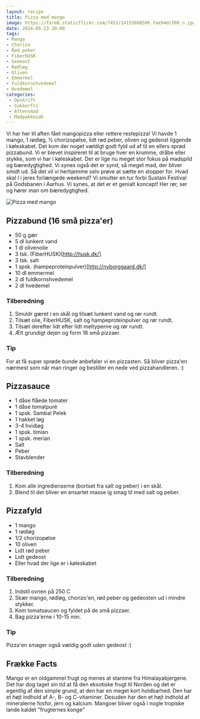 ```yaml
---
layout: recipe
title: Pizza med mango
image: https://farm8.staticflickr.com/7452/14155698506_fee94dcf00_n.jpg
date: 2014-05-13 20:00
tags:
- Mango
- Chorizo
- Rød peber
- FiberHUSK
- Gedeost
- Rødløg
- Oliven
- Emmermel
- Fuldkornshvedemel
- Hvedemel
categories:
 - Opskrift
 - Sukkerfri
 - Aftensmad
 - Madpakkeidé
---
```


Vi har her til aften fået mangopizza eller rettere restepizza! Vi havde 1 mango, 1 rødløg, ½ chorizopølse, lidt rød peber, oliven og gedeost liggende i køleskabet. Det kom der noget vældigt godt fyld ud af til en ellers sprød pizzabund. Vi er blevet inspireret til at bruge hver en krumme, dråbe eller stykke, som vi har i køleskabet. Der er lige nu meget stor fokus på madspild og bæredygtighed. Vi synes også det er synd, så meget mad, der bliver smidt ud. Så det vil vi herhjemme selv prøve at sætte en stopper for. 
Hvad skal I i jeres forlængede weekend? Vi smutter en tur forbi Sustain Festival på Godsbanen i Aarhus. Vi synes, at det er et genialt koncept! Her rør, ser og hører man om bæredygtighed.

![Pizza med mango](https://farm8.staticflickr.com/7452/14155698506_fee94dcf00_z.jpg)


## Pizzabund (16 små pizza'er)
- 50 g gær
- 5 dl lunkent vand
- 1 dl olivenolie
- 3 tsk. (FiberHUSK)[http://husk.dk/]
- 3 tsk. salt
- 1 spsk. (hampeproteinpulver)[http://nyborggaard.dk/]
- 10 dl emmermel
- 2 dl fuldkornshvedemel
- 2 dl hvedemel

### Tilberedning
1) Smuldr gæret i en skål og tilsæt lunkent vand og rør rundt.
2) Tilsæt olie, FiberHUSK, salt og hampeproteinpulver og rør rundt.
3) Tilsæt derefter lidt efter lidt meltyperne og rør rundt.
4) Ælt grundigt dejen og form 16 små pizzaer.


### Tip 
For at få super sprøde bunde anbefaler vi en pizzasten. Så bliver pizza'en nærmest som når man ringer og bestiller en nede ved pizzahandleren. :)

## Pizzasauce 
- 1 dåse flåede tomater
- 1 dåse tomatpuré
- 1 spsk. Sambal Pelek
- 1 hakket løg
- 3-4 hvidløg
- 1 spsk. timian
- 1 spsk. merian
- Salt
- Peber
- Stavblender



### Tilberedning
1) Kom alle ingredienserne (bortset fra salt og peber) i en skål.
2) Blend til det bliver en ensartet masse ig smag til med salt og peber.

## Pizzafyld
- 1 mango
- 1 rødløg
- 1/2 chorizopølse
- 10 oliven
- Lidt rød peber
- Lidt gedeost
- Eller hvad der lige er i køleskabet




### Tilberedning
1) Indstil ovnen på 250 C 
2) Skær mango, rødløg, chorizo'en, rød peber og gedeosten ud i mindre stykker.
3) Kom tomatsaucen og fyldet på de små pizzaer.
4) Bag pizza'erne i 10-15 min.






### Tip 

Pizza'en smager også vældig godt uden gedeost :)







## Frække Facts
Mango er en oldgammel frugt og menes at stamme fra Himalayabjergene. Det har dog taget sin tid at få den eksotiske frugt til Norden og det er egentlig af den simple grund, at den har en meget kort holdbarhed. Den har et højt indhold af A-, B- og C-vitaminer. 
Desuden har den et højt indhold af mineralerne fosfor, jern og kalcium. Mangoer bliver også i nogle tropiske lande kaldet "frugternes konge"
